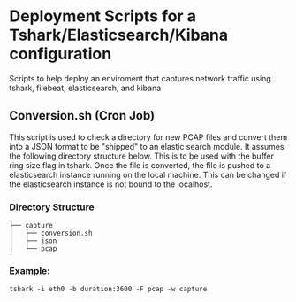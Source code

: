 # Deployment Scripts for a Tshark/Elasticsearch/Kibana configuration
Scripts to help deploy an enviroment that captures network traffic using tshark, filebeat, elasticsearch, and kibana

## Conversion.sh (Cron Job)
This script is used to check a directory for new PCAP files and convert them into a JSON format to be "shipped" to an elastic search module. It assumes the following directory structure below. This is to be used with the buffer ring size flag in tshark. Once the file is converted, the file is pushed to a elasticsearch instance running on the local machine. This can be changed if the elasticsearch instance is not bound to the localhost. 

### Directory Structure

```
├── capture
│   ├── conversion.sh
│   ├── json
│   └── pcap
```

### Example:

`tshark -i eth0 -b duration:3600 -F pcap -w capture`
